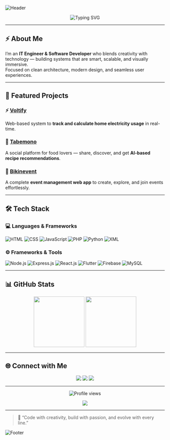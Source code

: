 <!-- Cyberpunk Header -->
![Header](https://capsule-render.vercel.app/api?type=waving&color=0:6a00ff,100:00eaff&height=230&section=header&text=⚡%20Abidzar%20Sabil%20Handoyo%20|%20Code%20Architect%20👨‍💻&fontSize=28&fontColor=ffffff&animation=fadeIn)

<p align="center">
  <img src="https://readme-typing-svg.demolab.com?font=Orbitron&size=24&pause=1000&color=00EFFF&center=true&vCenter=true&width=700&lines=⚡+Code+Artist+%26+System+Crafter;🚀+Building+Voltify,+CookShare,+and+Bikinevent;🌌+Tech+%2B+Creativity+%3D+My+Playground" alt="Typing SVG" />
</p>

---

## ⚡ About Me
I’m an **IT Engineer & Software Developer** who blends creativity with technology — building systems that are smart, scalable, and visually immersive.  
Focused on clean architecture, modern design, and seamless user experiences.

---

## 🚀 Featured Projects

### ⚡ [Voltify](https://github.com/eufroshine/Voltify)
Web-based system to **track and calculate home electricity usage** in real-time.

### 🍳 [Tabemono](https://github.com/alvinalfandy/TabemonoApp)
A social platform for food lovers — share, discover, and get **AI-based recipe recommendations**.

### 🎉 [Bikinevent](https://github.com/eufroshine/Bikinevent)
A complete **event management web app** to create, explore, and join events effortlessly.

---

## 🛠️ Tech Stack

### 💻 Languages & Frameworks
![HTML](https://img.shields.io/badge/HTML5-E34F26?style=for-the-badge&logo=html5&logoColor=white)
![CSS](https://img.shields.io/badge/CSS3-1572B6?style=for-the-badge&logo=css3&logoColor=white)
![JavaScript](https://img.shields.io/badge/JavaScript-F7DF1E?style=for-the-badge&logo=javascript&logoColor=black)
![PHP](https://img.shields.io/badge/PHP-777BB4?style=for-the-badge&logo=php&logoColor=white)
![Python](https://img.shields.io/badge/Python-3776AB?style=for-the-badge&logo=python&logoColor=white)
![XML](https://img.shields.io/badge/XML-FF6600?style=for-the-badge&logo=xml&logoColor=white)

### ⚙️ Frameworks & Tools
![Node.js](https://img.shields.io/badge/Node.js-339933?style=for-the-badge&logo=node.js&logoColor=white)
![Express.js](https://img.shields.io/badge/Express.js-000000?style=for-the-badge&logo=express&logoColor=white)
![React.js](https://img.shields.io/badge/React-61DAFB?style=for-the-badge&logo=react&logoColor=black)
![Flutter](https://img.shields.io/badge/Flutter-02569B?style=for-the-badge&logo=flutter&logoColor=white)
![Firebase](https://img.shields.io/badge/Firebase-FFCA28?style=for-the-badge&logo=firebase&logoColor=black)
![MySQL](https://img.shields.io/badge/MySQL-4479A1?style=for-the-badge&logo=mysql&logoColor=white)

---

## 📊 GitHub Stats
<p align="center">
  <img src="https://github-readme-stats.vercel.app/api?username=eufroshine&show_icons=true&theme=tokyonight&hide_border=true" height="160" />
  <img src="https://github-readme-stats.vercel.app/api/top-langs/?username=eufroshine&layout=compact&theme=tokyonight&hide_border=true" height="160" />
</p>

---

## 🌐 Connect with Me
<p align="center">
  <a href="https://www.instagram.com/abdzrsbil_/" target="_blank"><img src="https://img.shields.io/badge/Instagram-E4405F?style=for-the-badge&logo=instagram&logoColor=white"/></a>
  <a href="mailto:abidzarsabil05@gmail.com"><img src="https://img.shields.io/badge/Email-D14836?style=for-the-badge&logo=gmail&logoColor=white"/></a>
  <a href="https://www.linkedin.com/in/abidzar-sabil-21a406305/" target="_blank"><img src="https://img.shields.io/badge/LinkedIn-0077B5?style=for-the-badge&logo=linkedin&logoColor=white"/></a>
</p>

---

<p align="center">
  <img src="https://komarev.com/ghpvc/?username=eufroshine&color=00eaff&style=for-the-badge" alt="Profile views"/>
</p>

<p align="center">
  <img src="https://github-profile-trophy.vercel.app/?username=eufroshine&theme=onestar&no-frame=true&margin-w=15&margin-h=15" />
</p>

---

> 💬 “Code with creativity, build with passion, and evolve with every line.”

![Footer](https://capsule-render.vercel.app/api?type=waving&color=0:00eaff,100:6a00ff&height=120&section=footer)
